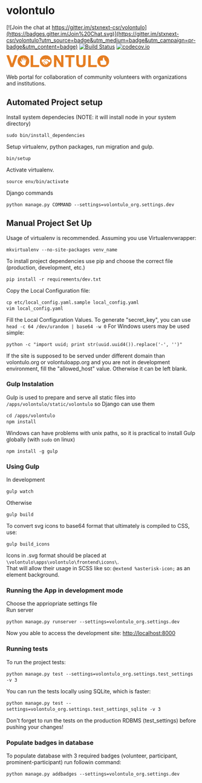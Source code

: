 # volontulo

[![Join the chat at https://gitter.im/stxnext-csr/volontulo](https://badges.gitter.im/Join%20Chat.svg)](https://gitter.im/stxnext-csr/volontulo?utm_source=badge&utm_medium=badge&utm_campaign=pr-badge&utm_content=badge)
[![Build Status](https://travis-ci.org/stxnext-csr/volontulo.svg)](https://travis-ci.org/stxnext-csr/volontulo)
[![codecov.io](http://codecov.io/github/stxnext-csr/volontulo/coverage.svg?branch=master)](http://codecov.io/github/stxnext-csr/volontulo?branch=master)

![Volontulo logo](/apps/volontulo/frontend/img/volo_logo.png)

Web portal for collaboration of community volunteers with organizations and institutions. 

## Automated Project setup

Install system dependecies (NOTE: it will install node in your system directory)
```
sudo bin/install_dependencies
```
Setup virtualenv, python packages, run migration and gulp.
```
bin/setup
```
Activate virtualenv.
```
source env/bin/activate
```
Django commands
```
python manage.py COMMAND --settings=volontulo_org.settings.dev
```


## Manual Project Set Up

Usage of virtualenv is recommended. Assuming you use Virtualenvwrapper:
```
mkvirtualenv --no-site-packages venv_name
```
To install project dependencies use pip and choose the correct file (production, development, etc.)
```
pip install -r requirements/dev.txt
```

Copy the Local Configuration file:
```
cp etc/local_config.yaml.sample local_config.yaml
vim local_config.yaml
```

Fill the Local Configuration Values.
To generate "secret_key", you can use
```head -c 64 /dev/urandom | base64 -w 0```
For Windows users may be used simple:
```
python -c "import uuid; print str(uuid.uuid4()).replace('-', '')"
```

If the site is supposed to be served under different domain than volontulo.org or volontuloapp.org
and you are not in development environment, fill the "allowed_host" value. Otherwise
it can be left blank.

### Gulp Instalation

Gulp is used to prepare and serve all static files into `/apps/volontulo/static/volontulo` so Django can use them
```
cd /apps/volontulo
npm install
```
Windows can have problems with unix paths, so it is practical to install Gulp globally (with `sudo` on linux)
```
npm install -g gulp
```
### Using Gulp
In development
```
gulp watch
```
Otherwise
```
gulp build
```
To convert svg icons to base64 format that ultimately is compiled to CSS, use:
```
gulp build_icons
```
Icons in .svg format should be placed at `\volontulo\apps\volontulo\frontend\icons\`.  
That will allow their usage in SCSS like so: `@extend %asterisk-icon;` as an element background.

### Running the App in development mode
Choose the appriopriate settings file  
Run server
```
python manage.py runserver --settings=volontulo_org.settings.dev
```
Now you able to access the development site:
[http://localhost:8000](http://localhost:8000)

### Running tests
To run the project tests:
```
python manage.py test --settings=volontulo_org.settings.test_settings -v 3
```

You can run the tests locally using SQLite, which is faster:
```
python manage.py test --settings=volontulo_org.settings.test_settings_sqlite -v 3
```
Don't forget to run the tests on the production RDBMS (test_settings) before pushing your changes!

### Populate badges in database
To populate database with 3 required badges (volunteer, participant, prominent-participant) run followin command:
```
python manage.py addbadges --settings=volontulo_org.settings.dev
```
